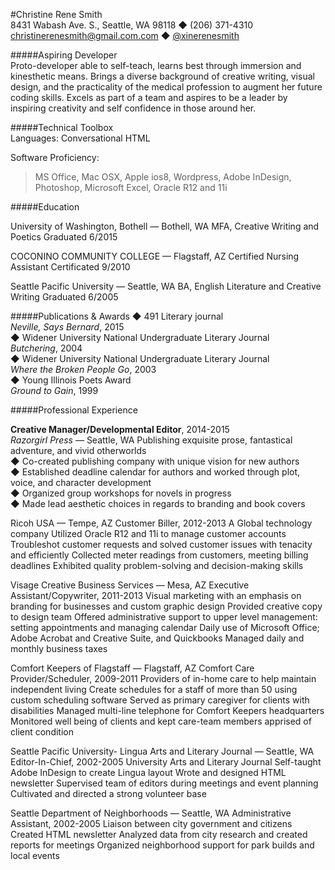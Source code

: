 #Christine Rene Smith                                       
8431 Wabash Ave. S., Seattle, WA 98118 ◆ (206) 371-4310    
christinerenesmith@gmail.com.com ◆ [@xinerenesmith](https://twitter.com/xinerenesmith)   

#####Aspiring Developer  
Proto-developer able to self-teach, learns best through immersion and kinesthetic means. Brings a diverse background of creative writing, visual design, and the practicality of the medical profession to augment her future coding skills. Excels as part of a team and aspires to be a leader by inspiring creativity and self confidence in those around her. 

#####Technical Toolbox   
Languages:  Conversational HTML   
  
Software Proficiency:   
>MS Office, Mac OSX, Apple ios8, Wordpress, Adobe InDesign,   
Photoshop, Microsoft Excel, Oracle R12 and 11i  

#####Education

University of Washington, Bothell — Bothell, WA
MFA, Creative Writing and Poetics  Graduated 6/2015

COCONINO COMMUNITY COLLEGE — Flagstaff, AZ
Certified Nursing Assistant  Certificated 9/2010

Seattle Pacific University — Seattle, WA
BA, English Literature and Creative Writing  Graduated 6/2005

#####Publications & Awards
◆ 491 Literary journal  
 *Neville, Says Bernard*,  2015  
◆ Widener University National Undergraduate Literary Journal  
 *Butchering*,  2004  
◆ Widener University National Undergraduate Literary Journal  
 *Where the Broken People Go*,  2003  
◆ Young Illinois Poets Award   
 *Ground to Gain*, 1999

#####Professional Experience

  
**Creative Manager/Developmental Editor**, 2014-2015   
*Razorgirl Press* — Seattle, WA 
  Publishing exquisite prose, fantastical adventure, and vivid otherworlds     
◆ Co-created publishing company with unique vision for new authors  
◆ Established deadline calendar for authors and worked through plot, voice, and character development  
◆ Organized group workshops for novels in progress  
◆ Made lead aesthetic choices in regards to branding and book covers  

Ricoh USA — Tempe, AZ
Customer Biller, 2012-2013
A Global technology company 
Utilized Oracle R12 and 11i to manage customer accounts
Troubleshot customer requests and solved customer issues with tenacity and efficiently
Collected meter readings from customers, meeting billing deadlines
Exhibited quality problem-solving and decision-making skills

Visage Creative Business Services — Mesa, AZ
Executive Assistant/Copywriter, 2011-2013
Visual marketing with an emphasis on branding for businesses and custom graphic design
Provided creative copy to design team 
Offered administrative support to upper level management: setting appointments and managing calendar
Daily use of Microsoft Office; Adobe Acrobat and Creative Suite, and Quickbooks
Managed daily and monthly business taxes

Comfort Keepers of Flagstaff — Flagstaff, AZ
Comfort Care Provider/Scheduler, 2009-2011
Providers of in-home care to help maintain independent living 
Create schedules for a staff of more than 50 using custom scheduling software
Served as primary caregiver for clients with disabilities
Managed multi-line telephone for Comfort Keepers headquarters
Monitored well being of clients and kept care-team members apprised of client condition

Seattle Pacific University- Lingua Arts and Literary Journal — Seattle, WA
Editor-In-Chief, 2002-2005
University Arts and Literary Journal
Self-taught Adobe InDesign to create Lingua layout
Wrote and designed HTML newsletter
Supervised team of editors during meetings and event planning
Cultivated and directed a strong volunteer base 

Seattle Department of Neighborhoods — Seattle, WA
Administrative Assistant, 2002-2005
Liaison between city government and citizens
Created HTML newsletter
Analyzed data from city research and created reports for meetings
Organized neighborhood support for park builds and local events
